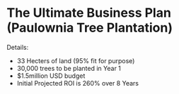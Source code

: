 # The Ultimate Business Plan (Paulownia Tree Plantation)

Details:
 - 33 Hecters of land (95% fit for purpose) 
 - 30,000 trees to be planted in Year 1
 - $1.5million USD budget
 - Initial Projected ROI is 260% over 8 Years
